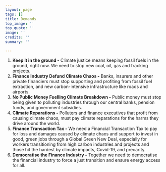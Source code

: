 ```yaml
---
layout: page
tags: []
title: Demands
top_image: ''
top_quote: ''
image: ''
credits: ''
summary: ''

---
```

1. **Keep it in the ground -** Climate justice means keeping fossil fuels in the ground, right now. We need to stop new coal, oil, gas and fracking projects.
2. **Finance Industry Defund Climate Chaos -** Banks, insurers and other private financiers must stop supporting and profiting from fossil fuel extraction, and new carbon-intensive infrastructure like roads and airports.
3. **No Public Money Fuelling Climate Breakdown -** Public money must stop being given to polluting industries through our central banks, pension funds, and government subsidies.
4. **Climate Reparations -** Polluters and finance executives that profit from causing climate chaos, must pay climate reparations for the harms they drive around the world.
5. **Finance Transaction Tax -** We need a Financial Transaction Tax to pay for loss and damages caused by climate chaos and support to invest in good, green jobs through a Global Green New Deal, especially for workers transitioning from high carbon industries and projects and those hit the hardest by climate impacts, Covid-19, and precarity.
6. **Democratise the Finance Industry -** Together we need to democratise the financial industry to force a just transition and ensure energy access for all.